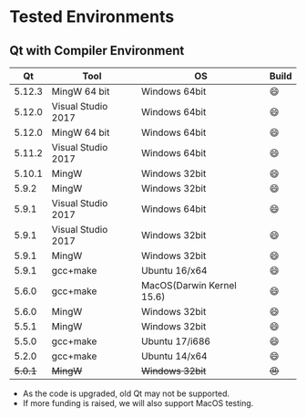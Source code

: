 # Tested Environments

## Qt with Compiler Environment

| Qt     | Tool               | OS                        | Build   |
| ------ | ------------------ | ------------------------- | ------- |
| 5.12.3 | MingW 64 bit       | Windows 64bit             | :smile: |
| 5.12.0 | Visual Studio 2017 | Windows 64bit             | :smile: |
| 5.12.0 | MingW 64 bit       | Windows 64bit             | :smile: |
| 5.11.2 | Visual Studio 2017 | Windows 64bit             | :smile: |
| 5.10.1 | MingW              | Windows 32bit             | :smile: |
| 5.9.2  | MingW              | Windows 32bit             | :smile: |
| 5.9.1  | Visual Studio 2017 | Windows 64bit             | :smile: |
| 5.9.1  | Visual Studio 2017 | Windows 32bit             | :smile: |
| 5.9.1  | MingW              | Windows 32bit             | :smile: |
| 5.9.1  | gcc+make           | Ubuntu 16/x64             | :smile: |
| 5.6.0  | gcc+make           | MacOS(Darwin Kernel 15.6) | :smile: | 
| 5.6.0  | MingW              | Windows 32bit             | :smile: |
| 5.5.1  | MingW              | Windows 32bit             | :smile: |
| 5.5.0  | gcc+make           | Ubuntu 17/i686            | :smile: |
| 5.2.0  | gcc+make           | Ubuntu 14/x64             | :smile: |
| ~~5.0.1~~  | ~~MingW~~              | ~~Windows 32bit~~             | ~~:angry:~~ |

- As the code is upgraded, old Qt may not be supported.
- If more funding is raised, we will also support MacOS testing.
